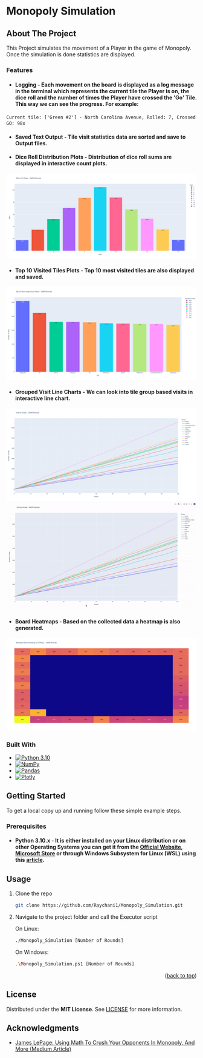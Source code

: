 # Monopoly Simulation

<!-- ABOUT THE PROJECT -->
## **About The Project**
This Project simulates the movement of a Player in the game of Monopoly. Once the simulation is done statistics are displayed.

### **Features**

* #### **Logging** - Each movement on the board is displayed as a log message in the terminal which represents the current tile the Player is on, the dice roll and the number of times the Player have crossed the 'Go' Tile. This way we can see the progress. For example:
```
Current tile: ['Green #2'] - North Carolina Avenue, Rolled: 7, Crossed GO: 98x
```


* #### **Saved Text Output** - Tile visit statistics data are sorted and save to Output files.

* #### **Dice Roll Distribution Plots** - Distribution of dice roll sums are displayed in interactive count plots.
[![Roll Distribution Plot][roll-dist-screenshot]](#)

* #### **Top 10 Visited Tiles Plots** - Top 10 most visited tiles are also displayed and saved.
[![Top 10 Visited Tiles Plot][top-10-screenshot]](#)

* #### **Grouped Visit Line Charts** - We can look into tile group based visits in interactive line chart.
[![Grouped Visit Line Chart][line-chart-screenshot]](#)
[![Grouped Visit Line Chart Gif][line-chart-gif]](#)

* #### **Board Heatmaps** - Based on the collected data a heatmap is also generated.
[![Heatmap Screenshot][heatmap-screenshot]](#)

### **Built With**

* [![Python 3.10][Python]][Python-url]
* [![NumPy][Numpy]][Numpy-url]
* [![Pandas][Pandas]][Pandas-url]
* [![Plotly][Plotly]][Plotly-url]

<!-- GETTING STARTED -->
## **Getting Started**

To get a local copy up and running follow these simple example steps.

### **Prerequisites**

* #### **Python 3.10.x** - It is either installed on your Linux distribution or on other Operating Systems you can get it from the [Official Website](https://www.python.org/downloads/release/python-3100/), [Microsoft Store](https://apps.microsoft.com/store/detail/python-310/9PJPW5LDXLZ5?hl=en-us&gl=US) or through Windows Subsystem for Linux (WSL) using this [article](https://medium.com/@rhdzmota/python-development-on-the-windows-subsystem-for-linux-wsl-17a0fa1839d).

## **Usage**

1. Clone the repo
   ```sh
   git clone https://github.com/Raychani1/Monopoly_Simulation.git
   ```
2. Navigate to the project folder and call the Executor script

    On Linux:
   ```sh
   ./Monopoly_Simulation [Number of Rounds]
   ```

   On Windows:
   ```sh
   .\Monopoly_Simulation.ps1 [Number of Rounds]
   ```

<p align="right">(<a href="#top">back to top</a>)</p>

<!-- LICENSE -->
## **License**

Distributed under the **MIT License**. See [LICENSE]() for more information.

<!-- ACKNOWLEDGMENTS -->
## **Acknowledgments**

* [James LePage: Using Math To Crush Your Opponents In Monopoly, And More (Medium Article)](https://medium.com/millionaire-by-25/using-math-to-crush-your-opponents-in-monopoly-and-more-dc53441e932b)

<!-- MARKDOWN LINKS & IMAGES -->
[roll-dist-screenshot]: https://raw.githubusercontent.com/Raychani1/raychani1.github.io/main/projects/python/monopoly_simulation/readme_images/rolls.png
[top-10-screenshot]: https://raw.githubusercontent.com/Raychani1/raychani1.github.io/main/projects/python/monopoly_simulation/readme_images/top10.png
[line-chart-screenshot]: https://raw.githubusercontent.com/Raychani1/raychani1.github.io/main/projects/python/monopoly_simulation/readme_images/line_chart.png
[line-chart-gif]: https://raw.githubusercontent.com/Raychani1/raychani1.github.io/main/projects/python/monopoly_simulation/readme_images/line_chart.gif
[heatmap-screenshot]: https://raw.githubusercontent.com/Raychani1/raychani1.github.io/main/projects/python/monopoly_simulation/readme_images/heatmap.png
[Python]: https://img.shields.io/badge/python-3670A0?style=for-the-badge&logo=python&logoColor=ffdd54
[Python-url]: https://www.python.org/
[Numpy]: https://img.shields.io/badge/numpy-%23013243.svg?style=for-the-badge&logo=numpy&logoColor=white
[Numpy-url]: https://numpy.org/
[Pandas]: https://img.shields.io/badge/pandas-%23150458.svg?style=for-the-badge&logo=pandas&logoColor=white
[Pandas-url]: https://pandas.pydata.org/
[Plotly]: https://img.shields.io/badge/Plotly-%233F4F75.svg?style=for-the-badge&logo=plotly&logoColor=white
[Plotly-url]: https://plotly.com/